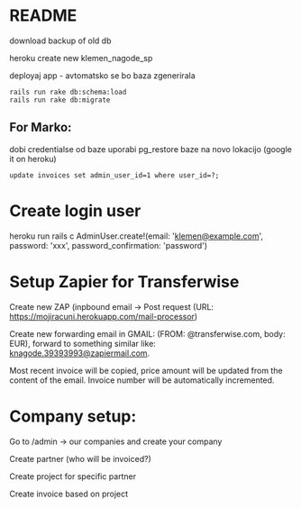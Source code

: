 # README

download backup of old db

heroku create new klemen_nagode_sp

deployaj app - avtomatsko se bo baza zgenerirala

```
rails run rake db:schema:load
rails run rake db:migrate
```


## For Marko:
dobi credentialse od baze
uporabi pg_restore baze na novo lokacijo (google it on heroku)

```
update invoices set admin_user_id=1 where user_id=?;
```



# Create login user

heroku run rails c
AdminUser.create!(email: 'klemen@example.com', password: 'xxx', password_confirmation: 'password')


# Setup Zapier for Transferwise

Create new ZAP (inpbound email -> Post request (URL: https://mojiracuni.herokuapp.com/mail-processor)

Create new forwarding email in GMAIL: (FROM: @transferwise.com, body: EUR), forward to something similar like: knagode.39393993@zapiermail.com. 

Most recent invoice will be copied, price amount will be updated from the content of the email. Invoice number will be automatically incremented. 




# Company setup:
Go to /admin -> our companies and create your company

Create partner (who will be invoiced?)

Create project for specific partner

Create invoice based on project



